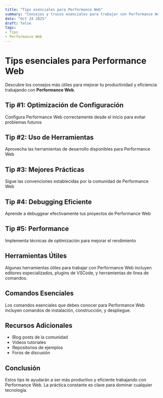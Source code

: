```yaml
---
title: "Tips esenciales para Performance Web"
summary: "Consejos y trucos esenciales para trabajar con Performance Web"
date: "Oct 24 2025"
draft: false
tags:
- Tips
- Performance Web
---
```


# Tips esenciales para Performance Web

Descubre los consejos más útiles para mejorar tu productividad y eficiencia trabajando con **Performance Web**.

## Tip #1: Optimización de Configuración

Configura Performance Web correctamente desde el inicio para evitar problemas futuros

## Tip #2: Uso de Herramientas

Aprovecha las herramientas de desarrollo disponibles para Performance Web

## Tip #3: Mejores Prácticas

Sigue las convenciones establecidas por la comunidad de Performance Web

## Tip #4: Debugging Eficiente

Aprende a debuggear efectivamente tus proyectos de Performance Web

## Tip #5: Performance

Implementa técnicas de optimización para mejorar el rendimiento

## Herramientas Útiles

Algunas herramientas útiles para trabajar con Performance Web incluyen editores especializados, plugins de VSCode, y herramientas de línea de comandos.

## Comandos Esenciales

Los comandos esenciales que debes conocer para Performance Web incluyen comandos de instalación, construcción, y despliegue.

## Recursos Adicionales

- Blog posts de la comunidad
- Videos tutoriales
- Repositorios de ejemplos
- Foros de discusión

## Conclusión

Estos tips te ayudarán a ser más productivo y eficiente trabajando con Performance Web. La práctica constante es clave para dominar cualquier tecnología.
